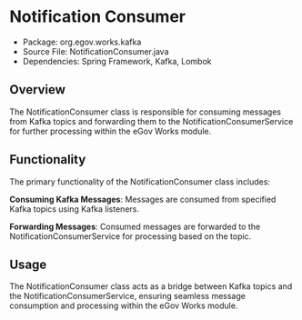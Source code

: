# Notification Consumer

* Package: org.egov.works.kafka
* Source File: NotificationConsumer.java
* Dependencies: Spring Framework, Kafka, Lombok

## Overview

The NotificationConsumer class is responsible for consuming messages from Kafka topics and forwarding them to the NotificationConsumerService for further processing within the eGov Works module.

## Functionality

The primary functionality of the NotificationConsumer class includes:

**Consuming Kafka Messages**: Messages are consumed from specified Kafka topics using Kafka listeners.

**Forwarding Messages**: Consumed messages are forwarded to the NotificationConsumerService for processing based on the topic.

## Usage

The NotificationConsumer class acts as a bridge between Kafka topics and the NotificationConsumerService, ensuring seamless message consumption and processing within the eGov Works module.
